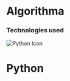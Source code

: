 # Algorithma

### Technologies used

![Python Icon](https://img.icons8.com/color/300/000000/python.png) <h1>Python</h1>


